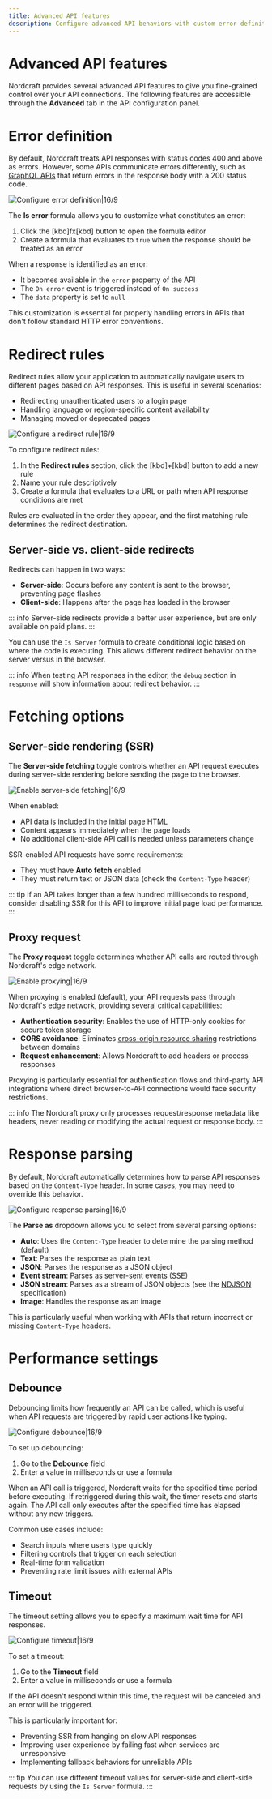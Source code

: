 ```yaml
---
title: Advanced API features
description: Configure advanced API behaviors with custom error definitions, redirects, server-side rendering options, proxying and response parsing.
---
```


# Advanced API features
Nordcraft provides several advanced API features to give you fine-grained control over your API connections. The following features are accessible through the **Advanced** tab in the API configuration panel.

# Error definition
By default, Nordcraft treats API responses with status codes 400 and above as errors. However, some APIs communicate errors differently, such as [GraphQL APIs](https://graphql.org/learn/serving-over-http/#response-format) that return errors in the response body with a 200 status code.

![Configure error definition|16/9](configure-error-definition.webp)

The **Is error** formula allows you to customize what constitutes an error:
1. Click the [kbd]fx[kbd] button to open the formula editor
2. Create a formula that evaluates to `true` when the response should be treated as an error

When a response is identified as an error:
- It becomes available in the `error` property of the API
- The `On error` event is triggered instead of `On success`
- The `data` property is set to `null`

This customization is essential for properly handling errors in APIs that don't follow standard HTTP error conventions.

# Redirect rules
Redirect rules allow your application to automatically navigate users to different pages based on API responses. This is useful in several scenarios:
- Redirecting unauthenticated users to a login page
- Handling language or region-specific content availability
- Managing moved or deprecated pages

![Configure a redirect rule|16/9](configure-a-redirect-rule.webp)

To configure redirect rules:
1. In the **Redirect rules** section, click the [kbd]+[kbd] button to add a new rule
2. Name your rule descriptively
3. Create a formula that evaluates to a URL or path when API response conditions are met

Rules are evaluated in the order they appear, and the first matching rule determines the redirect destination.

## Server-side vs. client-side redirects
Redirects can happen in two ways:
- **Server-side**: Occurs before any content is sent to the browser, preventing page flashes
- **Client-side**: Happens after the page has loaded in the browser

::: info
Server-side redirects provide a better user experience, but are only available on paid plans.
:::

You can use the `Is Server` formula to create conditional logic based on where the code is executing. This allows different redirect behavior on the server versus in the browser.

::: info
When testing API responses in the editor, the `debug` section in `response` will show information about redirect behavior.
:::

# Fetching options
## Server-side rendering (SSR)
The **Server-side fetching** toggle controls whether an API request executes during server-side rendering before sending the page to the browser.

![Enable server-side fetching|16/9](enable-server-side-fetching.webp)

When enabled:
- API data is included in the initial page HTML
- Content appears immediately when the page loads
- No additional client-side API call is needed unless parameters change

SSR-enabled API requests have some requirements:
- They must have **Auto fetch** enabled
- They must return text or JSON data (check the `Content-Type` header)

::: tip
If an API takes longer than a few hundred milliseconds to respond, consider disabling SSR for this API to improve initial page load performance.
:::

## Proxy request
The **Proxy request** toggle determines whether API calls are routed through Nordcraft's edge network.

![Enable proxying|16/9](enable-proxying.webp)

When proxying is enabled (default), your API requests pass through Nordcraft's edge network, providing several critical capabilities:
- **Authentication security**: Enables the use of HTTP-only cookies for secure token storage
- **CORS avoidance**: Eliminates  [cross-origin resource sharing](https://developer.mozilla.org/en-US/docs/Web/HTTP/Guides/CORS) restrictions between domains
- **Request enhancement**: Allows Nordcraft to add headers or process responses

Proxying is particularly essential for authentication flows and third-party API integrations where direct browser-to-API connections would face security restrictions.

::: info
The Nordcraft proxy only processes request/response metadata like headers, never reading or modifying the actual request or response body.
:::

# Response parsing
By default, Nordcraft automatically determines how to parse API responses based on the `Content-Type` header. In some cases, you may need to override this behavior.

![Configure response parsing|16/9](configure-response-parsing.webp)

The **Parse as** dropdown allows you to select from several parsing options:
- **Auto**: Uses the `Content-Type` header to determine the parsing method (default)
- **Text**: Parses the response as plain text
- **JSON**: Parses the response as a JSON object
- **Event stream**: Parses as server-sent events (SSE)
- **JSON stream**: Parses as a stream of JSON objects (see the [NDJSON](https://github.com/ndjson/ndjson-spec) specification)
- **Image**: Handles the response as an image

This is particularly useful when working with APIs that return incorrect or missing `Content-Type` headers.

# Performance settings
## Debounce
Debouncing limits how frequently an API can be called, which is useful when API requests are triggered by rapid user actions like typing.

![Configure debounce|16/9](configure-debounce.webp)

To set up debouncing:
1. Go to the **Debounce** field
2. Enter a value in milliseconds or use a formula

When an API call is triggered, Nordcraft waits for the specified time period before executing. If retriggered during this wait, the timer resets and starts again. The API call only executes after the specified time has elapsed without any new triggers.

Common use cases include:
- Search inputs where users type quickly
- Filtering controls that trigger on each selection
- Real-time form validation
- Preventing rate limit issues with external APIs

## Timeout
The timeout setting allows you to specify a maximum wait time for API responses.

![Configure timeout|16/9](configure-timeout.webp)

To set a timeout:
1. Go to the **Timeout** field
2. Enter a value in milliseconds or use a formula

If the API doesn't respond within this time, the request will be canceled and an error will be triggered.

This is particularly important for:
- Preventing SSR from hanging on slow API responses
- Improving user experience by failing fast when services are unresponsive
- Implementing fallback behaviors for unreliable APIs

::: tip
You can use different timeout values for server-side and client-side requests by using the `Is Server` formula.
:::